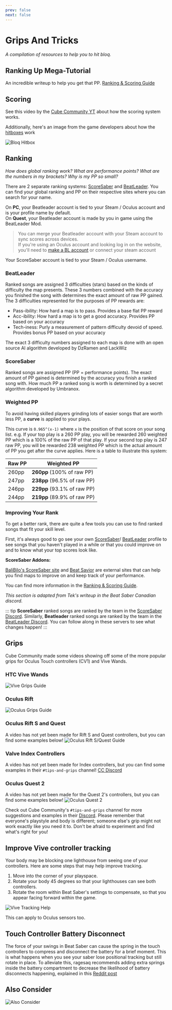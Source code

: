 ```yaml
---
prev: false
next: false
---
```


# Grips And Tricks

_A compilation of resources to help you to hit bloq._

## Ranking Up Mega-Tutorial

An incredible writeup to help you get that PP.
[Ranking & Scoring Guide](./ranking-guide.md)

## Scoring

See this video by the [Cube Community YT](https://www.youtube.com/channel/UCdG9zS8jVcQIKl7plwWXUkg)
about how the scoring system works.

<YouTube url='https://www.youtube.com/watch?v=rVbXCGddspA' />

Additionally, here's an image from the game developers about how the
[hitboxes](https://twitter.com/Split82/status/979365834324889600) work

![Bloq Hitbox](/.assets/images/mapping/hitbox-from-split.jpg)

## Ranking

_How does global ranking work? What are performance points? What are the numbers in my brackets? Why is my PP so small?_

There are 2 separate ranking systems: [ScoreSaber](https://scoresaber.com/global) and [BeatLeader](https://www.beatleader.xyz/ranking/1).
You can find your global ranking and PP on their respective sites where you can search for your name.

On **PC**, your Beatleader account is tied to your Steam / Oculus account and is your profile name by default.  
On **Quest**, your Beatleader account is made by you in game using the BeatLeader Mod.

> You can merge your Beatleader account with your Steam account to sync scores across devices.  
> If you're using an Oculus account and looking log in on the website, you'll need to
> [make a BL account](https://beatleader.wiki/en/account#website-1) or connect your steam account

Your ScoreSaber account is tied to your Steam / Oculus username.

### BeatLeader

Ranked songs are assigned 3 difficulties (stars) based on the kinds of difficulty the map presents. These 3 numbers
combined with the accuracy you finished the song with determines the exact amount of raw PP gained.
The 3 difficulties represented for the purposes of PP rewards are:

- Pass-ibility: How hard a map is to pass. Provides a base flat PP reward
- Acc-ibility: How hard a map is to get a good accuracy. Provides PP based on your accuracy
- Tech-iness: Purly a measurement of pattern difficulty devoid of speed. Provides bonus PP based on your accuracy

The exact 3 difficulty numbers assigned to each map is done with an open source AI algorithm developed by DzRamen and LackWiz

### ScoreSaber

Ranked songs are assigned PP (PP = performance points). The exact amount of PP gained is determined by the accuracy
you finish a ranked song with. How much PP a ranked song is worth is determined by a secret algorithm developed by
Umbranox.

### Weighted PP

To avoid having skilled players grinding lots of easier songs that are worth less PP, a **curve** is applied to your plays.

This curve is `0.965^(x-1)` where `x` is the position of that score on your song list.
e.g. If your top play is a 260 PP play, you will be rewarded 260 weighted PP which is a 100% of the raw PP of that play.
If your second top play is 247 raw PP, you will be rewarded 238 weighted PP which is the actual amount of PP you get
after the curve applies. Here is a table to illustrate this system:

| Raw PP | Weighted PP                 |
| ------ | --------------------------- |
| 260pp  | **260pp** (100% of raw PP)  |
| 247pp  | **238pp** (96.5% of raw PP) |
| 246pp  | **229pp** (93.1% of raw PP) |
| 244pp  | **219pp** (89.9% of raw PP) |

### Improving Your Rank

To get a better rank, there are quite a few tools you can use to find ranked songs that fit your skill level.

First, it's always good to go see your own [ScoreSaber](https://scoresaber.com/global)/
[BeatLeader](https://www.beatleader.xyz/ranking/1) profile to
see songs that you haven't played in a while or that you could improve on and to know what your top scores look like.

**ScoreSaber Addons:**

[BaliBilo's ScoreSaber site](https://scoresaber.balibalo.xyz/peepee)
and [Beat Savior](https://beat-savior.herokuapp.com/) are external sites that can help you find maps to improve on and keep
track of your performance.

You can find more information in the [Ranking & Scoring Guide](./ranking-guide.md).

_This section is adapted from Tek's writeup in the Beat Saber Canadian discord._

::: tip
**ScoreSaber** ranked songs are ranked by the team in the [ScoreSaber Discord](https://discord.gg/WpuDMwU).
Similarly, **Beatleader** ranked songs are ranked by the team in the [BeatLeader Discord](https://discord.gg/2RG5YVqtG6).
You can follow along in these servers to see what changes happen!
:::

## Grips

Cube Community made some videos showing off some of the more popular grips for Oculus Touch controllers (CV1) and Vive Wands.

### HTC Vive Wands

<YouTube url='https://www.youtube.com/watch?v=G7x_wb7RrgU' />

![Vive Grips Guide](/.assets/images/grips-and-tricks/vive-grips-guide.jpg)

### Oculus Rift

<YouTube url='https://www.youtube.com/watch?v=XFt90q69aEA' />

![Oculus Grips Guide](/.assets/images/grips-and-tricks/oculus-grips-guide.jpg)

### Oculus Rift S and Quest

A video has not yet been made for Rift S and Quest controllers, but you can find some examples below!
![Oculus Rift S/Quest Guide](/.assets/images/grips-and-tricks/touch2-grips.jpg)

### Valve Index Controllers

A video has not yet been made for Index controllers, but you can find some examples in their `#tips-and-grips` channel!
[CC Discord](https://discord.gg/dwe8mbC)

### Oculus Quest 2

A video has not yet been made for the Quest 2's controllers, but you can find some examples below!
![Oculus Quest 2](/.assets/images/grips-and-tricks/touch3-grips.jpg)

Check out Cube Community's `#tips-and-grips` channel for more suggestions and examples in their [Discord](https://discord.gg/dwe8mbC).
Please remember that everyone's playstyle and body is different; someone else's grip might not work exactly like you need
it to. Don't be afraid to experiment and find what's right for you!

## Improve Vive controller tracking

Your body may be blocking one lighthouse from seeing one of your controllers.
Here are some steps that may help improve tracking.

1. Move into the corner of your playspace.
2. Rotate your body 45 degrees so that your lighthouses can see both controllers.
3. Rotate the room within Beat Saber's settings to compensate, so that you appear facing forward within the game.

![Vive Tracking Help](/.assets/images/grips-and-tricks/vive-tracking-help.gif)

This can apply to Oculus sensors too.

## Touch Controller Battery Disconnect

The force of your swings in Beat Saber can cause the spring in the touch controllers to compress and disconnect the battery
for a brief moment. This is what happens when you see your saber lose positional tracking but still rotate in place. To
alleviate this, ragesaq recommends adding extra springs inside the battery compartment to decrease the likelihood of
battery disconnects happening, explained in this
[Reddit post](https://www.reddit.com/r/oculus/comments/a2h7o4/psa_adding_an_additional_spring_to_the_battery/?st=JR9Q7OEZ&sh=a7a3d091)

## Also Consider

![Also Consider](/.assets/images/grips-and-tricks/allow-adequate-room-around-you-during-game-play-put-on-27689465.png)
